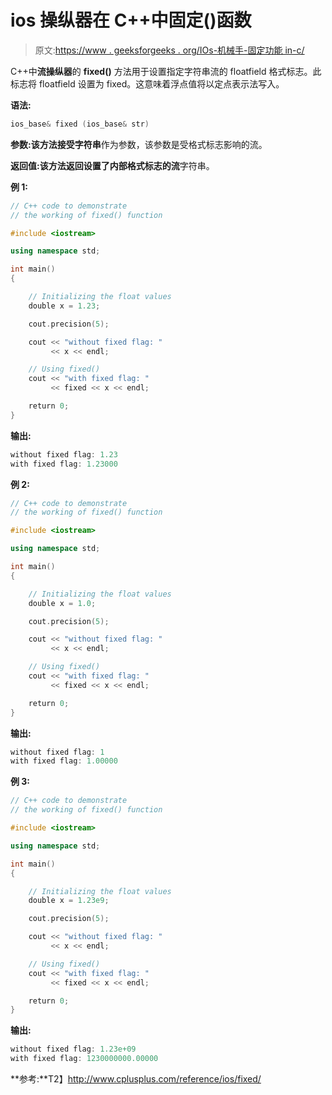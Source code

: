 # ios 操纵器在 C++中固定()函数

> 原文:[https://www . geeksforgeeks . org/IOs-机械手-固定功能 in-c/](https://www.geeksforgeeks.org/ios-manipulators-fixed-function-in-c/)

C++中**流操纵器**的 **fixed()** 方法用于设置指定字符串流的 floatfield 格式标志。此标志将 floatfield 设置为 fixed。这意味着浮点值将以定点表示法写入。

**语法:**

```cpp
ios_base& fixed (ios_base& str)

```

**参数:**该方法接受**字符串**作为参数，该参数是受格式标志影响的流。

**返回值:**该方法返回设置了内部格式标志的**流**字符串。

**例 1:**

```cpp
// C++ code to demonstrate
// the working of fixed() function

#include <iostream>

using namespace std;

int main()
{

    // Initializing the float values
    double x = 1.23;

    cout.precision(5);

    cout << "without fixed flag: "
         << x << endl;

    // Using fixed()
    cout << "with fixed flag: "
         << fixed << x << endl;

    return 0;
}
```

**输出:**

```cpp
without fixed flag: 1.23
with fixed flag: 1.23000

```

**例 2:**

```cpp
// C++ code to demonstrate
// the working of fixed() function

#include <iostream>

using namespace std;

int main()
{

    // Initializing the float values
    double x = 1.0;

    cout.precision(5);

    cout << "without fixed flag: "
         << x << endl;

    // Using fixed()
    cout << "with fixed flag: "
         << fixed << x << endl;

    return 0;
}
```

**输出:**

```cpp
without fixed flag: 1
with fixed flag: 1.00000

```

**例 3:**

```cpp
// C++ code to demonstrate
// the working of fixed() function

#include <iostream>

using namespace std;

int main()
{

    // Initializing the float values
    double x = 1.23e9;

    cout.precision(5);

    cout << "without fixed flag: "
         << x << endl;

    // Using fixed()
    cout << "with fixed flag: "
         << fixed << x << endl;

    return 0;
}
```

**输出:**

```cpp
without fixed flag: 1.23e+09
with fixed flag: 1230000000.00000

```

**参考:**T2】http://www.cplusplus.com/reference/ios/fixed/